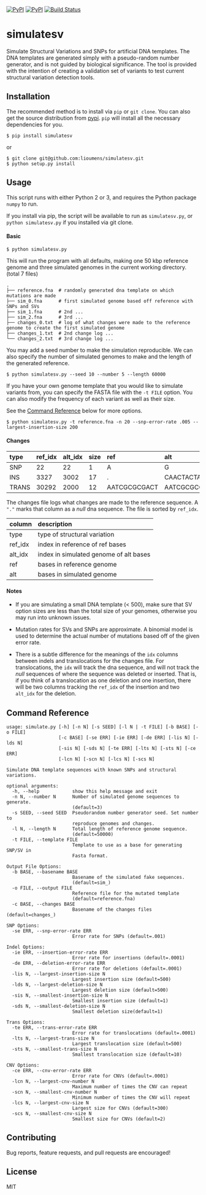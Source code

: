[![PyPI](https://img.shields.io/pypi/v/simulatesv.svg)](https://pypi.python.org/pypi/simulatesv/)
[![PyPI](https://img.shields.io/pypi/l/simulatesv.svg)](https://pypi.python.org/pypi/simulatesv/)
[![Build Status](https://travis-ci.org/lioumens/simulatesv.svg?branch=master)](https://travis-ci.org/lioumens/simulatesv)


simulatesv
===

Simulate Structural Variations and SNPs for artificial DNA templates. The DNA
templates are generated simply with a pseudo-random number generator, and is
not guided by biological significance. The tool is provided with the intention
of creating a validation set of variants to test current structural variation
detection tools.

## Installation

The recommended method is to install via `pip` or `git clone`. You can also get the
source distribution from [pypi](https://pypi.python.org/pypi/simulatesv/). `pip` will install all the necessary dependencies for you. 
```
$ pip install simulatesv 
```

or

```
$ git clone git@github.com:lioumens/simulatesv.git
$ python setup.py install
```


## Usage

This script runs with either Python 2 or 3, and requires the Python package `numpy` to run.

If you install via pip, the script will be available to run as `simulatesv.py`, or `python simulatesv.py` if you installed via git clone.

#### Basic

```
$ python simulatesv.py
```
This will run the program with all defaults, making one 50 kbp reference genome and three simulated genomes in the current working directory. (total 7 files)

```
.
├── reference.fna  # randomly generated dna template on which mutations are made
├── sim_0.fna      # first simulated genome based off reference with SNPs and SVs
├── sim_1.fna      # 2nd ...
├── sim_2.fna      # 3rd ...
├── changes_0.txt  # log of what changes were made to the reference genome to create the first simulated genome
├── changes_1.txt  # 2nd change log ...
└── changes_2.txt  # 3rd change log ...

```

You may add a seed number to make the simulation reproducible. We can also
specify the number of simulated genomes to make and the length of the generated reference.

```
$ python simulatesv.py --seed 10 --number 5 --length 60000
```

If you have your own genome template that you would like to simulate variants
from, you can specify the FASTA file with the `-t FILE` option. You can also
modify the frequency of each variant as well as their size. 

See the [Command Reference](#command) below for more options.

```
$ python simulatesv.py -t reference.fna -n 20 --snp-error-rate .005 --largest-insertion-size 200
```

#### Changes


| type |  ref_idx |	alt_idx	| size	| ref	| alt |
|:-----|:---------|:---------|:-------|:-------|:----|
| SNP |    22	 |    22	|     1	 |  A	|  G |
| INS |    3327 |	  3002  |  17	|  .   |   CAACTACTAATCCACCA |
| TRANS | 30292 | 2000 | 12 | AATCGCGCGACT | AATCGCGCGACT |

The changes file logs what changes are made to the reference sequence. A `"."`
marks that column as a *null* dna sequence. The file is sorted by `ref_idx`.

| column  | description |
|---------|:----------------------------------------|
| type    | type of structural variation           |
| ref_idx | index in reference of ref bases        |
| alt_idx | index in simulated genome of alt bases |
| ref     | bases in reference genome              |
| alt     | bases in simulated genome              |

#### Notes

* If you are simulating a small DNA template (< 500), make sure that SV option
sizes are less than the total size of your genomes, otherwise you may run into
unknown issues.

* Mutation rates for SVs and SNPs are approximate. A binomial model is used to determine the actual number of mutations based off of the given error rate.

* There is a subtle difference for the meanings of the `idx` columns between
indels and translocations for the changes file. For translocations, the `idx` will track the dna
sequence, and will not track the *null* sequences of where the sequence was
deleted or inserted. That is, if you think of a translocation as one deletion
and one insertion, there will be two columns tracking the `ref_idx` of the
insertion and two `alt_idx` for the deletion. 

## <a name="command"></a>Command Reference 

```
usage: simulate.py [-h] [-n N] [-s SEED] [-l N | -t FILE] [-b BASE] [-o FILE]
                   [-c BASE] [-se ERR] [-ie ERR] [-de ERR] [-lis N] [-lds N]
                   [-sis N] [-sds N] [-te ERR] [-lts N] [-sts N] [-ce ERR]
                   [-lcn N] [-scn N] [-lcs N] [-scs N]

Simulate DNA template sequences with known SNPs and structural variations.

optional arguments:
  -h, --help            show this help message and exit
  -n N, --number N      Number of simulated genome sequences to generate.
                        (default=3)
  -s SEED, --seed SEED  Pseudorandom number generator seed. Set number to
                        reproduce genomes and changes.
  -l N, --length N      Total length of reference genome sequence.
                        (default=50000)
  -t FILE, --template FILE
                        Template to use as a base for generating SNP/SV in
                        Fasta format.

Output File Options:
  -b BASE, --basename BASE
                        Basename of the simulated fake sequences.
                        (default=sim_)
  -o FILE, --output FILE
                        Reference file for the mutated template
                        (default=reference.fna)
  -c BASE, --changes BASE
                        Basename of the changes files (default=changes_)

SNP Options:
  -se ERR, --snp-error-rate ERR
                        Error rate for SNPs (default=.001)

Indel Options:
  -ie ERR, --insertion-error-rate ERR
                        Error rate for insertions (default=.0001)
  -de ERR, --deletion-error-rate ERR
                        Error rate for deletions (default=.0001)
  -lis N, --largest-insertion-size N
                        Largest insertion size (default=500)
  -lds N, --largest-deletion-size N
                        Largest deletion size (default=500)
  -sis N, --smallest-insertion-size N
                        Smallest insertion size (default=1)
  -sds N, --smallest-deletion-size N
                        Smallest deletion size(default=1)

Trans Options:
  -te ERR, --trans-error-rate ERR
                        Error rate for translocations (default=.0001)
  -lts N, --largest-trans-size N
                        Largest translocation size (default=500)
  -sts N, --smallest-trans-size N
                        Smallest translocation size (default=10)

CNV Options:
  -ce ERR, --cnv-error-rate ERR
                        Error rate for CNVs (default=.0001)
  -lcn N, --largest-cnv-number N
                        Maximum number of times the CNV can repeat
  -scn N, --smallest-cnv-number N
                        Minimum number of times the CNV will repeat
  -lcs N, --largest-cnv-size N
                        Largest size for CNVs (default=300)
  -scs N, --smallest-cnv-size N
                        Smallest size for CNVs (default=2)
```


## Contributing

Bug reports, feature requests, and pull requests are encouraged!

## License
MIT
